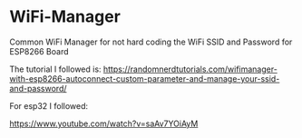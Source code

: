 # WiFi-Manager
Common WiFi Manager for not hard coding the WiFi SSID and Password for ESP8266 Board

The tutorial I followed is:
https://randomnerdtutorials.com/wifimanager-with-esp8266-autoconnect-custom-parameter-and-manage-your-ssid-and-password/


For esp32 I followed:

https://www.youtube.com/watch?v=saAv7YOiAyM

